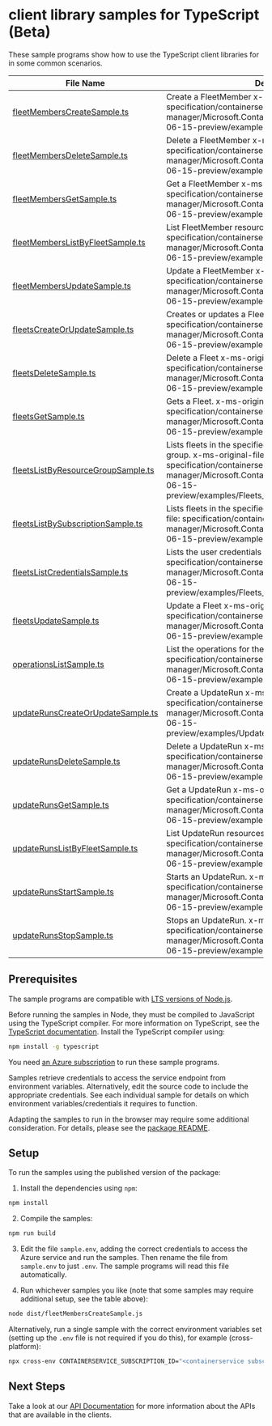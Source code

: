 # client library samples for TypeScript (Beta)

These sample programs show how to use the TypeScript client libraries for in some common scenarios.

| **File Name**                                                         | **Description**                                                                                                                                                                                                                         |
| --------------------------------------------------------------------- | --------------------------------------------------------------------------------------------------------------------------------------------------------------------------------------------------------------------------------------- |
| [fleetMembersCreateSample.ts][fleetmemberscreatesample]               | Create a FleetMember x-ms-original-file: specification/containerservice/resource-manager/Microsoft.ContainerService/fleet/preview/2023-06-15-preview/examples/FleetMembers_Create.json                                                  |
| [fleetMembersDeleteSample.ts][fleetmembersdeletesample]               | Delete a FleetMember x-ms-original-file: specification/containerservice/resource-manager/Microsoft.ContainerService/fleet/preview/2023-06-15-preview/examples/FleetMembers_Delete.json                                                  |
| [fleetMembersGetSample.ts][fleetmembersgetsample]                     | Get a FleetMember x-ms-original-file: specification/containerservice/resource-manager/Microsoft.ContainerService/fleet/preview/2023-06-15-preview/examples/FleetMembers_Get.json                                                        |
| [fleetMembersListByFleetSample.ts][fleetmemberslistbyfleetsample]     | List FleetMember resources by Fleet x-ms-original-file: specification/containerservice/resource-manager/Microsoft.ContainerService/fleet/preview/2023-06-15-preview/examples/FleetMembers_ListByFleet.json                              |
| [fleetMembersUpdateSample.ts][fleetmembersupdatesample]               | Update a FleetMember x-ms-original-file: specification/containerservice/resource-manager/Microsoft.ContainerService/fleet/preview/2023-06-15-preview/examples/FleetMembers_Update.json                                                  |
| [fleetsCreateOrUpdateSample.ts][fleetscreateorupdatesample]           | Creates or updates a Fleet. x-ms-original-file: specification/containerservice/resource-manager/Microsoft.ContainerService/fleet/preview/2023-06-15-preview/examples/Fleets_CreateOrUpdate.json                                         |
| [fleetsDeleteSample.ts][fleetsdeletesample]                           | Delete a Fleet x-ms-original-file: specification/containerservice/resource-manager/Microsoft.ContainerService/fleet/preview/2023-06-15-preview/examples/Fleets_Delete.json                                                              |
| [fleetsGetSample.ts][fleetsgetsample]                                 | Gets a Fleet. x-ms-original-file: specification/containerservice/resource-manager/Microsoft.ContainerService/fleet/preview/2023-06-15-preview/examples/Fleets_Get.json                                                                  |
| [fleetsListByResourceGroupSample.ts][fleetslistbyresourcegroupsample] | Lists fleets in the specified subscription and resource group. x-ms-original-file: specification/containerservice/resource-manager/Microsoft.ContainerService/fleet/preview/2023-06-15-preview/examples/Fleets_ListByResourceGroup.json |
| [fleetsListBySubscriptionSample.ts][fleetslistbysubscriptionsample]   | Lists fleets in the specified subscription. x-ms-original-file: specification/containerservice/resource-manager/Microsoft.ContainerService/fleet/preview/2023-06-15-preview/examples/Fleets_ListBySub.json                              |
| [fleetsListCredentialsSample.ts][fleetslistcredentialssample]         | Lists the user credentials of a Fleet. x-ms-original-file: specification/containerservice/resource-manager/Microsoft.ContainerService/fleet/preview/2023-06-15-preview/examples/Fleets_ListCredentialsResult.json                       |
| [fleetsUpdateSample.ts][fleetsupdatesample]                           | Update a Fleet x-ms-original-file: specification/containerservice/resource-manager/Microsoft.ContainerService/fleet/preview/2023-06-15-preview/examples/Fleets_PatchTags.json                                                           |
| [operationsListSample.ts][operationslistsample]                       | List the operations for the provider x-ms-original-file: specification/containerservice/resource-manager/Microsoft.ContainerService/fleet/preview/2023-06-15-preview/examples/Operations_List.json                                      |
| [updateRunsCreateOrUpdateSample.ts][updaterunscreateorupdatesample]   | Create a UpdateRun x-ms-original-file: specification/containerservice/resource-manager/Microsoft.ContainerService/fleet/preview/2023-06-15-preview/examples/UpdateRuns_CreateOrUpdate.json                                              |
| [updateRunsDeleteSample.ts][updaterunsdeletesample]                   | Delete a UpdateRun x-ms-original-file: specification/containerservice/resource-manager/Microsoft.ContainerService/fleet/preview/2023-06-15-preview/examples/UpdateRuns_Delete.json                                                      |
| [updateRunsGetSample.ts][updaterunsgetsample]                         | Get a UpdateRun x-ms-original-file: specification/containerservice/resource-manager/Microsoft.ContainerService/fleet/preview/2023-06-15-preview/examples/UpdateRuns_Get.json                                                            |
| [updateRunsListByFleetSample.ts][updaterunslistbyfleetsample]         | List UpdateRun resources by Fleet x-ms-original-file: specification/containerservice/resource-manager/Microsoft.ContainerService/fleet/preview/2023-06-15-preview/examples/UpdateRuns_ListByFleet.json                                  |
| [updateRunsStartSample.ts][updaterunsstartsample]                     | Starts an UpdateRun. x-ms-original-file: specification/containerservice/resource-manager/Microsoft.ContainerService/fleet/preview/2023-06-15-preview/examples/UpdateRuns_Start.json                                                     |
| [updateRunsStopSample.ts][updaterunsstopsample]                       | Stops an UpdateRun. x-ms-original-file: specification/containerservice/resource-manager/Microsoft.ContainerService/fleet/preview/2023-06-15-preview/examples/UpdateRuns_Stop.json                                                       |

## Prerequisites

The sample programs are compatible with [LTS versions of Node.js](https://github.com/nodejs/release#release-schedule).

Before running the samples in Node, they must be compiled to JavaScript using the TypeScript compiler. For more information on TypeScript, see the [TypeScript documentation][typescript]. Install the TypeScript compiler using:

```bash
npm install -g typescript
```

You need [an Azure subscription][freesub] to run these sample programs.

Samples retrieve credentials to access the service endpoint from environment variables. Alternatively, edit the source code to include the appropriate credentials. See each individual sample for details on which environment variables/credentials it requires to function.

Adapting the samples to run in the browser may require some additional consideration. For details, please see the [package README][package].

## Setup

To run the samples using the published version of the package:

1. Install the dependencies using `npm`:

```bash
npm install
```

2. Compile the samples:

```bash
npm run build
```

3. Edit the file `sample.env`, adding the correct credentials to access the Azure service and run the samples. Then rename the file from `sample.env` to just `.env`. The sample programs will read this file automatically.

4. Run whichever samples you like (note that some samples may require additional setup, see the table above):

```bash
node dist/fleetMembersCreateSample.js
```

Alternatively, run a single sample with the correct environment variables set (setting up the `.env` file is not required if you do this), for example (cross-platform):

```bash
npx cross-env CONTAINERSERVICE_SUBSCRIPTION_ID="<containerservice subscription id>" CONTAINERSERVICE_RESOURCE_GROUP="<containerservice resource group>" node dist/fleetMembersCreateSample.js
```

## Next Steps

Take a look at our [API Documentation][apiref] for more information about the APIs that are available in the clients.

[fleetmemberscreatesample]: https://github.com/Azure/azure-sdk-for-js/blob/main/sdk/containerservice/arm-containerservicefleet/samples/v1-beta/typescript/src/fleetMembersCreateSample.ts
[fleetmembersdeletesample]: https://github.com/Azure/azure-sdk-for-js/blob/main/sdk/containerservice/arm-containerservicefleet/samples/v1-beta/typescript/src/fleetMembersDeleteSample.ts
[fleetmembersgetsample]: https://github.com/Azure/azure-sdk-for-js/blob/main/sdk/containerservice/arm-containerservicefleet/samples/v1-beta/typescript/src/fleetMembersGetSample.ts
[fleetmemberslistbyfleetsample]: https://github.com/Azure/azure-sdk-for-js/blob/main/sdk/containerservice/arm-containerservicefleet/samples/v1-beta/typescript/src/fleetMembersListByFleetSample.ts
[fleetmembersupdatesample]: https://github.com/Azure/azure-sdk-for-js/blob/main/sdk/containerservice/arm-containerservicefleet/samples/v1-beta/typescript/src/fleetMembersUpdateSample.ts
[fleetscreateorupdatesample]: https://github.com/Azure/azure-sdk-for-js/blob/main/sdk/containerservice/arm-containerservicefleet/samples/v1-beta/typescript/src/fleetsCreateOrUpdateSample.ts
[fleetsdeletesample]: https://github.com/Azure/azure-sdk-for-js/blob/main/sdk/containerservice/arm-containerservicefleet/samples/v1-beta/typescript/src/fleetsDeleteSample.ts
[fleetsgetsample]: https://github.com/Azure/azure-sdk-for-js/blob/main/sdk/containerservice/arm-containerservicefleet/samples/v1-beta/typescript/src/fleetsGetSample.ts
[fleetslistbyresourcegroupsample]: https://github.com/Azure/azure-sdk-for-js/blob/main/sdk/containerservice/arm-containerservicefleet/samples/v1-beta/typescript/src/fleetsListByResourceGroupSample.ts
[fleetslistbysubscriptionsample]: https://github.com/Azure/azure-sdk-for-js/blob/main/sdk/containerservice/arm-containerservicefleet/samples/v1-beta/typescript/src/fleetsListBySubscriptionSample.ts
[fleetslistcredentialssample]: https://github.com/Azure/azure-sdk-for-js/blob/main/sdk/containerservice/arm-containerservicefleet/samples/v1-beta/typescript/src/fleetsListCredentialsSample.ts
[fleetsupdatesample]: https://github.com/Azure/azure-sdk-for-js/blob/main/sdk/containerservice/arm-containerservicefleet/samples/v1-beta/typescript/src/fleetsUpdateSample.ts
[operationslistsample]: https://github.com/Azure/azure-sdk-for-js/blob/main/sdk/containerservice/arm-containerservicefleet/samples/v1-beta/typescript/src/operationsListSample.ts
[updaterunscreateorupdatesample]: https://github.com/Azure/azure-sdk-for-js/blob/main/sdk/containerservice/arm-containerservicefleet/samples/v1-beta/typescript/src/updateRunsCreateOrUpdateSample.ts
[updaterunsdeletesample]: https://github.com/Azure/azure-sdk-for-js/blob/main/sdk/containerservice/arm-containerservicefleet/samples/v1-beta/typescript/src/updateRunsDeleteSample.ts
[updaterunsgetsample]: https://github.com/Azure/azure-sdk-for-js/blob/main/sdk/containerservice/arm-containerservicefleet/samples/v1-beta/typescript/src/updateRunsGetSample.ts
[updaterunslistbyfleetsample]: https://github.com/Azure/azure-sdk-for-js/blob/main/sdk/containerservice/arm-containerservicefleet/samples/v1-beta/typescript/src/updateRunsListByFleetSample.ts
[updaterunsstartsample]: https://github.com/Azure/azure-sdk-for-js/blob/main/sdk/containerservice/arm-containerservicefleet/samples/v1-beta/typescript/src/updateRunsStartSample.ts
[updaterunsstopsample]: https://github.com/Azure/azure-sdk-for-js/blob/main/sdk/containerservice/arm-containerservicefleet/samples/v1-beta/typescript/src/updateRunsStopSample.ts
[apiref]: https://docs.microsoft.com/javascript/api/@azure/arm-containerservicefleet?view=azure-node-preview
[freesub]: https://azure.microsoft.com/free/
[package]: https://github.com/Azure/azure-sdk-for-js/tree/main/sdk/containerservice/arm-containerservicefleet/README.md
[typescript]: https://www.typescriptlang.org/docs/home.html

